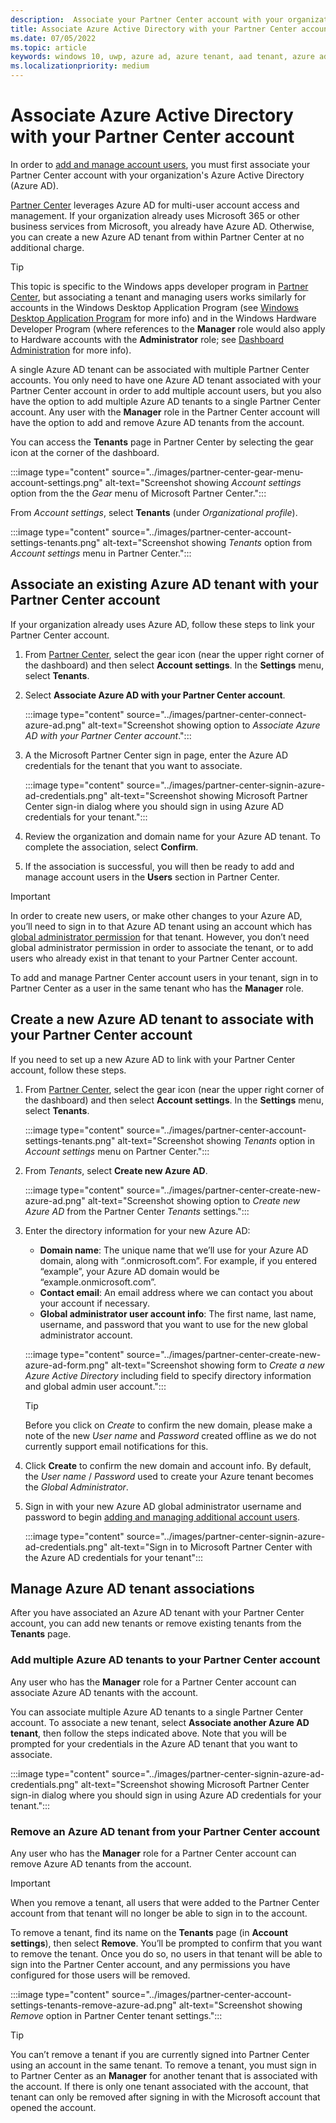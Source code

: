 ```yaml
---
description:  Associate your Partner Center account with your organization Azure Active Directory to add and manage account users.
title: Associate Azure Active Directory with your Partner Center account
ms.date: 07/05/2022
ms.topic: article
keywords: windows 10, uwp, azure ad, azure tenant, aad tenant, azure ad tenant, tenant management, tenants
ms.localizationpriority: medium
---
```

# Associate Azure Active Directory with your Partner Center account

In order to [add and manage account users](add-users-groups-and-azure-ad-applications.md), you must first associate your Partner Center account with your organization's Azure Active Directory (Azure AD).

[Partner Center](https://partner.microsoft.com/dashboard) leverages Azure AD for multi-user account access and management. If your organization already uses Microsoft 365 or other business services from Microsoft, you already have Azure AD. Otherwise, you can create a new Azure AD tenant from within Partner Center at no additional charge.

> [!TIP]
> This topic is specific to the Windows apps developer program in [Partner Center](https://partner.microsoft.com/dashboard), but associating a tenant and managing users works similarly for accounts in the Windows Desktop Application Program (see [Windows Desktop Application Program](/windows/desktop/appxpkg/windows-desktop-application-program#add-and-manage-account-users) for more info) and in the Windows Hardware Developer Program (where references to the **Manager** role would also apply to Hardware accounts with the **Administrator** role; see [Dashboard Administration](/azure/azure-portal/azure-portal-dashboards) for more info).

A single Azure AD tenant can be associated with multiple Partner Center accounts. You only need to have one Azure AD tenant associated with your Partner Center account in order to add multiple account users, but you also have the option to add multiple Azure AD tenants to a single Partner Center account. Any user with the **Manager** role in the Partner Center account will have the option to add and remove Azure AD tenants from the account.

You can access the **Tenants** page in Partner Center by selecting the gear icon at the corner of the dashboard.

:::image type="content" source="../images/partner-center-gear-menu-account-settings.png" alt-text="Screenshot showing *Account settings* option from the the *Gear* menu of Microsoft Partner Center.":::

From *Account settings*, select **Tenants** (under *Organizational profile*).

:::image type="content" source="../images/partner-center-account-settings-tenants.png" alt-text="Screenshot showing *Tenants* option from *Account settings* menu in Partner Center.":::

## Associate an existing Azure AD tenant with your Partner Center account

If your organization already uses Azure AD, follow these steps to link your Partner Center account.

1.  From [Partner Center](https://partner.microsoft.com/dashboard), select the gear icon (near the upper right corner of the dashboard) and then select **Account settings**. In the **Settings** menu, select **Tenants**.

1.  Select **Associate Azure AD with your Partner Center account**.

    :::image type="content" source="../images/partner-center-connect-azure-ad.png" alt-text="Screenshot showing option to *Associate Azure AD with your Partner Center account*.":::

1.  A the Microsoft Partner Center sign in page, enter the Azure AD credentials for the tenant that you want to associate.

    :::image type="content" source="../images/partner-center-signin-azure-ad-credentials.png" alt-text="Screenshot showing Microsoft Partner Center sign-in dialog where you should sign in using Azure AD credentials for your tenant.":::

1.  Review the organization and domain name for your Azure AD tenant. To complete the association, select **Confirm**.

1.  If the association is successful, you will then be ready to add and manage account users in the **Users** section in Partner Center.

> [!IMPORTANT]
> In order to create new users, or make other changes to your Azure AD, you’ll need to sign in to that Azure AD tenant using an account which has [global administrator permission](/azure/active-directory/users-groups-roles/directory-assign-admin-roles) for that tenant. However, you don’t need global administrator permission in order to associate the tenant, or to add users who already exist in that tenant to your Partner Center account.

To add and manage Partner Center account users in your tenant, sign in to Partner Center as a user in the same tenant who has the **Manager** role.

## Create a new Azure AD tenant to associate with your Partner Center account

If you need to set up a new Azure AD to link with your Partner Center account, follow these steps.

1.  From [Partner Center](https://partner.microsoft.com/dashboard), select the gear icon (near the upper right corner of the dashboard) and then select **Account settings**. In the **Settings** menu, select **Tenants**.

    :::image type="content" source="../images/partner-center-account-settings-tenants.png" alt-text="Screenshot showing *Tenants* option in *Account settings* menu on Partner Center.":::

1.  From *Tenants*, select **Create new Azure AD**.

    :::image type="content" source="../images/partner-center-create-new-azure-ad.png" alt-text="Screenshot showing option to *Create new Azure AD* from the Partner Center *Tenants* settings.":::

1.  Enter the directory information for your new Azure AD:
    - **Domain name**: The unique name that we’ll use for your Azure AD domain, along with “.onmicrosoft.com”. For example, if you entered “example”, your Azure AD domain would be “example.onmicrosoft.com”.
    - **Contact email**: An email address where we can contact you about your account if necessary.
    - **Global administrator user account info**: The first name, last name, username, and password that you want to use for the new global administrator account.
    
    :::image type="content" source="../images/partner-center-create-new-azure-ad-form.png" alt-text="Screenshot showing form to *Create a new Azure Active Directory* including field to specify directory information and global admin user account.":::

    > [!TIP]
    > Before you click on *Create* to confirm the new domain, please make a note of the new *User name* and *Password* created offline as we do not currently support email notifications for this.

1.  Click **Create** to confirm the new domain and account info. By default, the *User name* / *Password* used to create your Azure tenant becomes the *Global Administrator*.

1.  Sign in with your new Azure AD global administrator username and password to begin [adding and managing additional account users](add-users-groups-and-azure-ad-applications.md).

    :::image type="content" source="../images/partner-center-signin-azure-ad-credentials.png" alt-text="Sign in to Microsoft Partner Center with the Azure AD credentials for your tenant":::

## Manage Azure AD tenant associations

After you have associated an Azure AD tenant with your Partner Center account, you can add new tenants or remove existing tenants from the **Tenants** page.

### Add multiple Azure AD tenants to your Partner Center account

Any user who has the **Manager** role for a Partner Center account can associate Azure AD tenants with the account.

You can associate multiple Azure AD tenants to a single Partner Center account. To associate a new tenant, select **Associate another Azure AD tenant**, then follow the steps indicated above. Note that you will be prompted for your credentials in the Azure AD tenant that you want to associate.

:::image type="content" source="../images/partner-center-signin-azure-ad-credentials.png" alt-text="Screenshot showing Microsoft Partner Center sign-in dialog where you should sign in using Azure AD credentials for your tenant.":::

### Remove an Azure AD tenant from your Partner Center account

Any user who has the **Manager** role for a Partner Center account can remove Azure AD tenants from the account.

> [!IMPORTANT]
> When you remove a tenant, all users that were added to the Partner Center account from that tenant will no longer be able to sign in to the account.

To remove a tenant, find its name on the **Tenants** page (in **Account settings**), then select **Remove**. You’ll be prompted to confirm that you want to remove the tenant. Once you do so, no users in that tenant will be able to sign into the Partner Center account, and any permissions you have configured for those users will be removed.

:::image type="content" source="../images/partner-center-account-settings-tenants-remove-azure-ad.png" alt-text="Screenshot showing *Remove* option in Partner Center tenant settings.":::

> [!TIP]
> You can’t remove a tenant if you are currently signed into Partner Center using an account in the same tenant. To remove a tenant, you must sign in to Partner Center as an **Manager** for another tenant that is associated with the account. If there is only one tenant associated with the account, that tenant can only be removed after signing in with the Microsoft account that opened the account.

